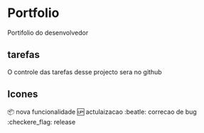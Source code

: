 # Portfolio
Portifolio do desenvolvedor
## tarefas
O controle das tarefas desse projecto sera no github


## Icones
:package: nova funcionalidade
:up: actulaizacao
:beatle: correcao de bug
:checkere_flag: release